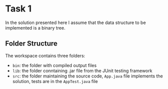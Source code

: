 # Task 1

In the solution presented here I assume that the data structure to be implemented is a binary tree.

## Folder Structure

The workspace contains three folders:

- `bin`: the folder with compiled output files
- `lib`: the folder conntaining .jar file from the JUnit testing framework
- `src`: the folder maintaining the source code, `App.java` file implements the solution, tests are in the `AppTest.java` file
